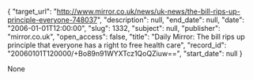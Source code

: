 {
  "target_url": "http://www.mirror.co.uk/news/uk-news/the-bill-rips-up-principle-everyone-748037", 
  "description": null, 
  "end_date": null, 
  "date": "2006-01-01T12:00:00", 
  "slug": 1332, 
  "subject": null, 
  "publisher": "mirror.co.uk", 
  "open_access": false, 
  "title": "Daily Mirror: The bill rips up principle that everyone has a right to free health care", 
  "record_id": "20060101T120000/+Bo89n91WYXTcz1QoQZiuw==", 
  "start_date": null
}

None